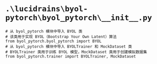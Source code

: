 # `.\lucidrains\byol-pytorch\byol_pytorch\__init__.py`

```
# 从 byol_pytorch 模块中导入 BYOL 类
# 该类用于实现 BYOL（Bootstrap Your Own Latent）算法
from byol_pytorch.byol_pytorch import BYOL
# 从 byol_pytorch 模块中导入 BYOLTrainer 和 MockDataset 类
# BYOLTrainer 类用于训练 BYOL 模型，MockDataset 类用于创建模拟数据集
from byol_pytorch.trainer import BYOLTrainer, MockDataset
```